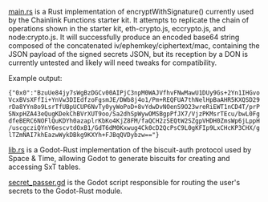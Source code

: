  [main.rs](main.rs) is a Rust implementation of encryptWithSignature() currently used by the Chainlink Functions starter kit.  It attempts to replicate the chain of operations shown in the starter kit, eth-crypto.js, eccrypto.js, and node:crypto.js. It will successfully produce an encoded base64 string composed of the concatenated iv/ephemkey/ciphertext/mac, containing the JSON payload of the signed secrets JSON, but its reception by a DON is currently untested and likely will need tweaks for compatibility.
 
Example output:

`{"0x0":"BzuUe84jy7sWgBzDGCv00AIPjC3npM0WAJVfhvFNwMawU1DUy9Gs+2Yn1IHGvoVcxBVsXFfIi+YnVw3DIEdfzoFgsmJE/DWb8j4o1/Pm+REQFUA7thNelHpBaAHR5KXQSD29rDa8YYn8o9LsrTfUBpUCUP6NvTy0yyWoPoD+8vYdwDvNOenS9O23wreRiEWT1nCD4T/prPSNxpHZA43eQugKDekChBVrXUT9oo/Sa2dhSpWywOMSBgpPfJX7/VjzPKMsrTEcu/bwL0FgdfeBERC6NOFlQuKDYh0azaplrKbKo4KjZ8FM/faQCH2zSEQtW2SZgpVHDH0ZmsWp6jLppH/uscgcziQYnY6escvtdOxB1/GdT6dM0Kxwug4Ck0cD2QcPsC9L0gKFIp9LxCHcKP3CHX/glTZmNAI7khEazwWykDBkg9KXYh+FJBqQVDybzw=="}`
 
[lib.rs](/secrets/biscuits/lib.rs) is a Godot-Rust implementation of the biscuit-auth protocol used by Space & Time, allowing Godot to generate biscuits for creating and accessing SxT tables.

[secret_passer.gd](/secrets/biscuits/secret_passer.gd) is the Godot script responsible for routing the user's secrets to the Godot-Rust module.
